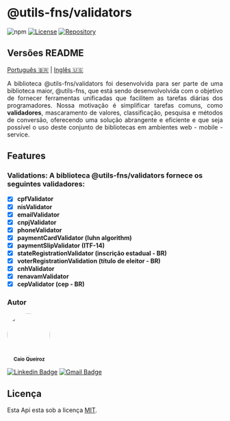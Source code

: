 # @utils-fns/validators

![npm](https://img.shields.io/npm/v/@utils-fns/validators)
[![License](https://img.shields.io/github/license/ccqueiroz/utils-fns)](LICENSE)
[![Repository](https://img.shields.io/badge/repository-GitHub-blue.svg)](https://github.com/ccqueiroz/utils-fn)
<!-- ![npm downloads](https://img.shields.io/npm/dm/@utils-fns/validators) -->
## Versões README
[Português 🇧🇷](./README-pt.md)  |  [Inglês 🇺🇸](./README.md)

<p align="justify">
  A biblioteca @utils-fns/validators foi desenvolvida para ser parte de uma biblioteca maior, @utils-fns, que está sendo desenvolvolvida com o objetivo de fornecer ferramentas unificadas que facilitem as tarefas diárias dos programadores. Nossa motivação é simplificar tarefas comuns, como <span style="font-weight: bold;">validadores</span>, mascaramento de valores, classificação, pesquisa e métodos de conversão, oferecendo uma solução abrangente e eficiente e que seja possível o uso deste conjunto de bibliotecas em ambientes web - mobile - service.
</p>

## Features
### Validations: A biblioteca @utils-fns/validators fornece os seguintes validadores:
- [x] **cpfValidator**
- [x] **nisValidator**
- [x] **emailValidator**
- [x] **cnpjValidator**
- [x] **phoneValidator**
- [x] **paymentCardValidator (luhn algorithm)**
- [x] **paymentSlipValidator (ITF-14)**
- [x] **stateRegistrationValidator (inscrição estadual - BR)**
- [x] **voterRegistrationValidation (título de eleitor - BR)**
- [x] **cnhValidator**
- [x] **renavamValidator**
- [x] **cepValidator (cep - BR)**

### Autor

<div style="margin-top: 15px; margin-bottom: 5px;">
    <img style="border-radius: 50%;" src="https://github.com/ccqueiroz.png" width="100px;" alt=""/>
    <br />
    <sub style="margin-left: 15px">
        <b>Caio Queiroz</b>
    </sub>
</div>

[![Linkedin Badge](https://img.shields.io/badge/-Caio%20Queiroz-blue?style=flat-square&logo=Linkedin&logoColor=white&link=https://www.linkedin.com/in/caio-queiroz-83846399/)](https://www.linkedin.com/in/caio-queiroz-83846399/)
[![Gmail Badge](https://img.shields.io/badge/-caio.cezar.dequeiroz@gmail.com-c14438?style=flat-square&logo=Gmail&logoColor=white&link=mailto:caio.cezar.dequeiroz@gmail.com)](mailto:caio.cezar.dequeiroz@gmail.com)


## Licença

Esta Api esta sob a licença [MIT](./LICENSE).